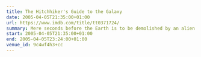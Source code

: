 ```yaml
---
title: The Hitchhiker's Guide to the Galaxy
date: 2005-04-05T21:35:00+01:00
url: https://www.imdb.com/title/tt0371724/
summary: Mere seconds before the Earth is to be demolished by an alien construction crew, journeyman Arthur Dent is swept off the planet by his friend Ford Prefect, a researcher penning a new edition of “The Hitchhiker's Guide to the Galaxy.”
start: 2005-04-05T21:35:00+01:00
end: 2005-04-05T23:24:00+01:00
venue_id: 9c4wf4h3+cc
---
```


